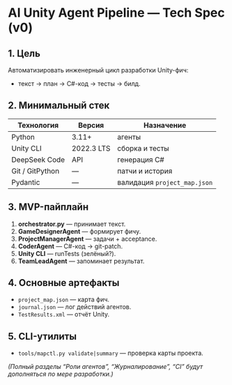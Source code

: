 # AI Unity Agent Pipeline — Tech Spec (v0)

## 1. Цель
Автоматизировать инженерный цикл разработки Unity-фич:
* текст → план → C#-код → тесты → билд.

## 2. Минимальный стек
| Технология | Версия | Назначение |
|------------|--------|-----------|
| Python | 3.11+ | агенты |
| Unity CLI | 2022.3 LTS | сборка и тесты |
| DeepSeek Code | API | генерация C# |
| Git / GitPython | — | патчи и история |
| Pydantic | — | валидация `project_map.json` |

## 3. MVP-пайплайн
1. **orchestrator.py** — принимает текст.  
2. **GameDesignerAgent** — формирует фичу.  
3. **ProjectManagerAgent** — задачи + acceptance.  
4. **CoderAgent** — C#-код → git-patch.  
5. **Unity CLI** — runTests (зелёный?).  
6. **TeamLeadAgent** — запоминает результат.

## 4. Основные артефакты
* `project_map.json` — карта фич.  
* `journal.json` — лог действий агентов.  
* `TestResults.xml` — отчёт Unity.

## 5. CLI-утилиты
* `tools/mapctl.py validate|summary` — проверка карты проекта.

*(Полный разделы “Роли агентов”, “Журналирование”, “CI” будут дополняться по мере разработки.)*
